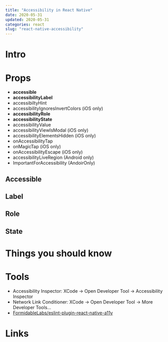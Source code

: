 ```yaml
---
title: "Accessibility in React Native"
date: 2020-05-31
updated: 2020-05-31
categories: react
slug: "react-native-accessibility"
---
```


# Intro


# Props

* **accessible**
* **accessibilityLabel**
* accessibiltyHint
* accessibilityIgnoresInvertColors (iOS only)
* **accessibilityRole**
* **accessibilityState**
* accessibilityValue
* accessibilityViewIsModal (iOS only)
* accessibilityElementsHidden (iOS only)
* onAccessibilityTap
* onMagicTap (iOS only)
* onAccessibilityEscape (iOS only)
* accessibilityLiveRegion (Android only)
* ImportantForAccessibility (AndoirOnly)
 

## Accessible

## Label

## Role

## State


# Things you should know

# Tools
* Accessibility Inspector: XCode -> Open Developer Tool -> Accessibility Inspector
* Network Link Conditioner: XCode -> Open Developer Tool -> More Developer Tools...
* [FormidableLabs/eslint-plugin-react-native-a11y](https://github.com/FormidableLabs/eslint-plugin-react-native-a11y)


# Links

